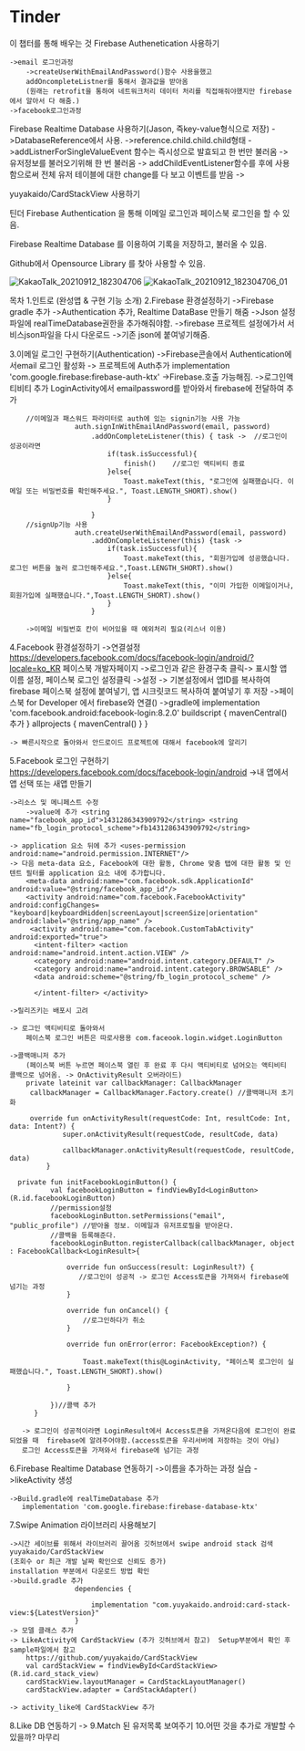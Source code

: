 # Tinder

이 챕터를 통해 배우는 것
Firebase Authenetication 사용하기   

    ->email 로그인과정
        ->createUserWithEmailAndPassword()함수 사용을했고 
        addOncompleteListner를 통해서 결과값을 받아옴
        (원래는 retrofit을 통하여 네트워크처리 데이터 처리를 직접해줘야했지만 firebase에서 알아서 다 해줌.)
    ->facebook로그인과정

Firebase Realtime Database 사용하기(Jason, 즉key-value형식으로 저장)
    ->DatabaseReference에서 사용.
    ->reference.child.child.child형태
    ->addListnerForSingleValueEvent 함수는 즉시성으로 발효되고 한 번만 불러옴 -> 유저정보를 불러오기위해 한 번 불러옴
        -> addChildEventListener함수를 후에 사용함으로써 전체 유저 테이블에 대한 change를 다 보고 이벤트를 받음
    -> 

yuyakaido/CardStackView 사용하기

틴더
Firebase Authentication 을 통해 이메일 로그인과 페이스북 로그인을 할 수 있음.

Firebase Realtime Database 를 이용하여 기록을 저장하고, 불러올 수 있음.

Github에서 Opensource Library 를 찾아 사용할 수 있음.


![KakaoTalk_20210912_182304706](https://user-images.githubusercontent.com/68258365/132982270-324561e9-342f-4c3e-ab27-f5881849049c.jpg)
![KakaoTalk_20210912_182304706_01](https://user-images.githubusercontent.com/68258365/132982272-395933ef-7d1d-4326-be93-962fd25f10e2.jpg)






목차
1.인트로 (완성앱 & 구현 기능 소개)
2.Firebase 환경설정하기
    ->Firebase gradle 추가
    ->Authentication 추가, Realtime DataBase 만들기 해줌
    ->Json 설정 파일에 realTimeDatabase권한을 추가해줘야함.
        ->firebase 프로젝트 설정에가서 서비스json파일을 다시 다운로드
        ->기존 json에 붙여넣기해줌.

3.이메일 로그인 구현하기(Authentication)
    ->Firebase콘솔에서 Authentication에서email 로그인 활성화
    -> 프로젝트에 Auth추가 implementation 'com.google.firebase:firebase-auth-ktx'
        ->Firebase.호출 가능해짐.
    ->로그인액티비티 추가
        LoginActivity에서 emailpassword를 받아와서 firebase에 전달하여 추가

        //이메일과 패스워드 파라미터로 auth에 있는 signin기능 사용 가능
                    auth.signInWithEmailAndPassword(email, password)
                        .addOnCompleteListener(this) { task ->  //로그인이 성공이라면
                            if(task.isSuccessful){
                                finish()    //로그인 액티비티 종료
                            }else{
                                Toast.makeText(this, "로그인에 실패했습니다. 이메일 또는 비밀번호를 확인해주세요.", Toast.LENGTH_SHORT).show()
                            }

                        }
        //signUp기능 사용
                    auth.createUserWithEmailAndPassword(email, password)
                        .addOnCompleteListener(this) {task ->
                            if(task.isSuccessful){
                                Toast.makeText(this, "회원가입에 성공했습니다. 로그인 버튼을 눌러 로그인해주세요.",Toast.LENGTH_SHORT).show()
                            }else{
                                Toast.makeText(this, "이미 가입한 이메일이거나, 회원가입에 실패했습니다.",Toast.LENGTH_SHORT).show()
                            }
                        }

        ->이메일 비밀번호 칸이 비어있을 때 예외처리 필요(리스너 이용)

4.Facebook 환경설정하기
    ->연결설정
        https://developers.facebook.com/docs/facebook-login/android/?locale=ko_KR  페이스북 개발자페이지
    ->로그인과 같은 환경구축 클릭-> 표시할 앱 이름 설정, 페이스북 로그인 설정클릭
        ->설정 -> 기본설정에서 앱ID를 복사하여 firebase 페이스북 설정에 붙여넣기, 앱 시크릿코드 복사하여 붙여넣기 후 저장
    ->페이스북 for Developer 에서 firebase와 연결()
    ->gradle에 implementation 'com.facebook.android:facebook-login:8.2.0'
        buildscript {
                mavenCentral() 추가
            }
        allprojects {
                mavenCentral()
            }
        }

    -> 빠른시작으로 돌아와서 안드로이드 프로젝트에 대해서 facebook에 알리기

5.Facebook 로그인 구현하기
https://developers.facebook.com/docs/facebook-login/android
    ->내 앱에서 앱 선택 또는 새앱 만들기

    ->리소스 및 메니페스트 수정
        ->value에 추가 <string name="facebook_app_id">1431286343909792</string> <string name="fb_login_protocol_scheme">fb1431286343909792</string>

    -> application 요소 뒤에 추가 <uses-permission android:name="android.permission.INTERNET"/>
    -> 다음 meta-data 요소, Facebook에 대한 활동, Chrome 맞춤 탭에 대한 활동 및 인텐트 필터를 application 요소 내에 추가합니다.
        <meta-data android:name="com.facebook.sdk.ApplicationId" android:value="@string/facebook_app_id"/>
        <activity android:name="com.facebook.FacebookActivity" android:configChanges= "keyboard|keyboardHidden|screenLayout|screenSize|orientation" android:label="@string/app_name" />
         <activity android:name="com.facebook.CustomTabActivity" android:exported="true">
          <intent-filter> <action android:name="android.intent.action.VIEW" />
          <category android:name="android.intent.category.DEFAULT" />
          <category android:name="android.intent.category.BROWSABLE" />
          <data android:scheme="@string/fb_login_protocol_scheme" />

          </intent-filter> </activity>

    ->릴리즈키는 배포시 고려

    -> 로그인 액티비티로 돌아와서
        페이스북 로그인 버튼은 따로사용용 com.faceook.login.widget.LoginButton

    ->콜백매니저 추가
        (페이스북 버튼 누르면 페이스북 열린 후 완료 후 다시 액티비티로 넘어오는 액티비티 콜백으로 넘어옴. -> OnActivityResult 오버라이드)
        private lateinit var callbackManager: CallbackManager
         callbackManager = CallbackManager.Factory.create() //콜백매니저 초기화

         override fun onActivityResult(requestCode: Int, resultCode: Int, data: Intent?) {
                 super.onActivityResult(requestCode, resultCode, data)

                 callbackManager.onActivityResult(requestCode, resultCode, data)
             }

      private fun initFacebookLoginButton() {
              val facebookLoginButton = findViewById<LoginButton>(R.id.facebookLoginButton)
              //permission설정
              facebookLoginButton.setPermissions("email", "public_profile") //받아올 정보. 이메일과 유저프로필을 받아온다.
              //콜백을 등록해준다.
              facebookLoginButton.registerCallback(callbackManager, object : FacebookCallback<LoginResult>{

                  override fun onSuccess(result: LoginResult?) {
                     //로그인이 성공적 -> 로그인 Access토큰을 가져와서 firebase에 넘기는 과정
                  }

                  override fun onCancel() {
                      //로그인하다가 취소
                  }

                  override fun onError(error: FacebookException?) {

                      Toast.makeText(this@LoginActivity, "페이스북 로그인이 실패했습니다.", Toast.LENGTH_SHORT).show()

                  }

              })//콜백 추가
          }

       -> 로그인이 성공적이라면 LoginResult에서 Access토큰을 가져온다음에 로그인이 완료되었을 때  firebase에 알려주어야함.(access토큰을 우리서버에 저장하는 것이 아님)
       로그인 Access토큰을 가져와서 firebase에 넘기는 과정



6.Firebase Realtime Database 연동하기
    ->이름을 추가하는 과정 실습
    ->likeActivity 생성

    ->Build.gradle에 realTimeDatabase 추가
       implementation 'com.google.firebase:firebase-database-ktx'


7.Swipe Animation 라이브러리 사용해보기

    ->시간 세이브를 위해서 라이브러리 끌어옴 깃허브에서 swipe android stack 검색
    yuyakaido/CardStackView
    (조회수 or 최근 개발 날짜 확인으로 신뢰도 증가)
    installation 부분에서 다운로드 방법 확인
    ->build.gradle 추가
                    dependencies {

                        implementation "com.yuyakaido.android:card-stack-view:${LatestVersion}"
                    }
    -> 모델 클래스 추가
    -> LikeActivity에 CardStackView (추가 깃허브에서 참고)  Setup부분에서 확인 후 sample파일에서 참고
        https://github.com/yuyakaido/CardStackView
        val cardStackView = findViewById<CardStackView>(R.id.card_stack_view)
        cardStackView.layoutManager = CardStackLayoutManager()
        cardStackView.adapter = CardStackAdapter()

    -> activity_like에 CardStackView 추가


8.Like DB 연동하기
    ->
9.Match 된 유저목록 보여주기
10.어떤 것을 추가로 개발할 수 있을까?
마무리
